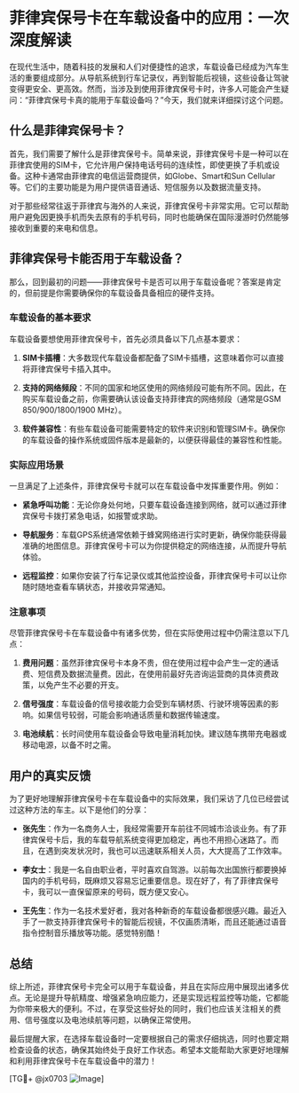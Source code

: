 # 菲律宾保号卡在车载设备中的应用：一次深度解读

在现代生活中，随着科技的发展和人们对便捷性的追求，车载设备已经成为汽车生活的重要组成部分。从导航系统到行车记录仪，再到智能后视镜，这些设备让驾驶变得更安全、更高效。然而，当涉及到使用菲律宾保号卡时，许多人可能会产生疑问：“菲律宾保号卡真的能用于车载设备吗？”今天，我们就来详细探讨这个问题。

## 什么是菲律宾保号卡？

首先，我们需要了解什么是菲律宾保号卡。简单来说，菲律宾保号卡是一种可以在菲律宾使用的SIM卡，它允许用户保持电话号码的连续性，即使更换了手机或设备。这种卡通常由菲律宾的电信运营商提供，如Globe、Smart和Sun Cellular等。它们的主要功能是为用户提供语音通话、短信服务以及数据流量支持。

对于那些经常往返于菲律宾与海外的人来说，菲律宾保号卡非常实用。它可以帮助用户避免因更换手机而失去原有的手机号码，同时也能确保在国际漫游时仍然能够接收到重要的来电和信息。

## 菲律宾保号卡能否用于车载设备？

那么，回到最初的问题——菲律宾保号卡是否可以用于车载设备呢？答案是肯定的，但前提是你需要确保你的车载设备具备相应的硬件支持。

### 车载设备的基本要求

车载设备要想使用菲律宾保号卡，首先必须具备以下几点基本要求：

1. **SIM卡插槽**：大多数现代车载设备都配备了SIM卡插槽，这意味着你可以直接将菲律宾保号卡插入其中。
   
2. **支持的网络频段**：不同的国家和地区使用的网络频段可能有所不同。因此，在购买车载设备之前，你需要确认该设备支持菲律宾的网络频段（通常是GSM 850/900/1800/1900 MHz）。

3. **软件兼容性**：有些车载设备可能需要特定的软件来识别和管理SIM卡。确保你的车载设备的操作系统或固件版本是最新的，以便获得最佳的兼容性和性能。

### 实际应用场景

一旦满足了上述条件，菲律宾保号卡就可以在车载设备中发挥重要作用。例如：

- **紧急呼叫功能**：无论你身处何地，只要车载设备连接到网络，就可以通过菲律宾保号卡拨打紧急电话，如报警或求助。
  
- **导航服务**：车载GPS系统通常依赖于蜂窝网络进行实时更新，确保你能获得最准确的地图信息。菲律宾保号卡可以为你提供稳定的网络连接，从而提升导航体验。

- **远程监控**：如果你安装了行车记录仪或其他监控设备，菲律宾保号卡可以让你随时随地查看车辆状态，并接收异常通知。

### 注意事项

尽管菲律宾保号卡在车载设备中有诸多优势，但在实际使用过程中仍需注意以下几点：

1. **费用问题**：虽然菲律宾保号卡本身不贵，但在使用过程中会产生一定的通话费、短信费及数据流量费。因此，在使用前最好先咨询运营商的具体资费政策，以免产生不必要的开支。

2. **信号强度**：车载设备的信号接收能力会受到车辆材质、行驶环境等因素的影响。如果信号较弱，可能会影响通话质量和数据传输速度。

3. **电池续航**：长时间使用车载设备会导致电量消耗加快。建议随车携带充电器或移动电源，以备不时之需。

## 用户的真实反馈

为了更好地理解菲律宾保号卡在车载设备中的实际效果，我们采访了几位已经尝试过这种方法的车主。以下是他们的分享：

- **张先生**：作为一名商务人士，我经常需要开车前往不同城市洽谈业务。有了菲律宾保号卡后，我的车载导航系统变得更加稳定，再也不用担心迷路了。而且，在遇到突发状况时，我也可以迅速联系相关人员，大大提高了工作效率。

- **李女士**：我是一名自由职业者，平时喜欢自驾游。以前每次出国旅行都要换掉国内的手机号码，既麻烦又容易忘记重要信息。现在好了，有了菲律宾保号卡，我可以一直保留原来的号码，既方便又安心。

- **王先生**：作为一名技术爱好者，我对各种新奇的车载设备都很感兴趣。最近入手了一款支持菲律宾保号卡的智能后视镜，不仅画质清晰，而且还能通过语音指令控制音乐播放等功能。感觉特别酷！

## 总结

综上所述，菲律宾保号卡完全可以用于车载设备，并且在实际应用中展现出诸多优点。无论是提升导航精度、增强紧急响应能力，还是实现远程监控等功能，它都能为你带来极大的便利。不过，在享受这些好处的同时，我们也应该关注相关的费用、信号强度以及电池续航等问题，以确保正常使用。

最后提醒大家，在选择车载设备时一定要根据自己的需求仔细挑选，同时也要定期检查设备的状态，确保其始终处于良好工作状态。希望本文能帮助大家更好地理解和利用菲律宾保号卡在车载设备中的潜力！

[TG💪+ @jx0703 ![Image](https://github.com/user-attachments/assets/dbca1d08-cadb-493c-b0ec-ad6f7a83f270)]